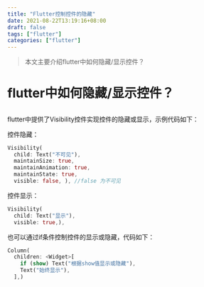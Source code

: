 ```yaml
---
title: "Flutter控制控件的隐藏"
date: 2021-08-22T13:19:16+08:00
draft: false
tags: ["flutter"]
categories: ["flutter"]
---
```


> 本文主要介绍flutter中如何隐藏/显示控件？

<!--more-->

# flutter中如何隐藏/显示控件？

## 



flutter中提供了Visibility控件实现控件的隐藏或显示，示例代码如下：



控件隐藏：

```dart
Visibility(
  child: Text("不可见"),
  maintainSize: true, 
  maintainAnimation: true,
  maintainState: true,
  visible: false, ), //false 为不可见
```



控件显示：

```dart
Visibility(
  child: Text("显示"),
  visible: true,),
```



也可以通过if条件控制控件的显示或隐藏，代码如下：

```dart
Column(
  children: <Widget>[
    if (show) Text("根据show值显示或隐藏"),
    Text("始终显示"),
  ],)
```